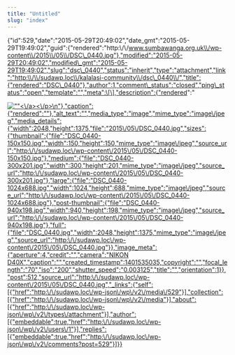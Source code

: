 ```yaml
---
title: "Untitled"
slug: "index"
---
```


{"id":529,"date":"2015-05-29T20:49:02","date\_gmt":"2015-05-29T19:49:02","guid":{"rendered":"http:\\/\\/www.sumbawanga.org.uk\\/wp-content\\/2015\\/05\\/DSC\_0440.jpg"},"modified":"2015-05-29T20:49:02","modified\_gmt":"2015-05-29T19:49:02","slug":"dsc\_0440","status":"inherit","type":"attachment","link":"http:\\/\\/sudawp.loc\\/kalalasi-community\\/dsc\_0440\\/","title":{"rendered":"DSC\_0440"},"author":1,"comment\_status":"closed","ping\_status":"open","template":"","meta":\[\],"description":{"rendered":"

[![\"\"](\"http:\/\/sudawp.loc\/wp-content\/2015\/05\/DSC_0440-300x201.jpg\")<\\/a><\\/p>\\n"},"caption":{"rendered":""},"alt\_text":"","media\_type":"image","mime\_type":"image\\/jpeg","media\_details":{"width":2048,"height":1375,"file":"2015\\/05\\/DSC\_0440.jpg","sizes":{"thumbnail":{"file":"DSC\_0440-150x150.jpg","width":150,"height":150,"mime\_type":"image\\/jpeg","source\_url":"http:\\/\\/sudawp.loc\\/wp-content\\/2015\\/05\\/DSC\_0440-150x150.jpg"},"medium":{"file":"DSC\_0440-300x201.jpg","width":300,"height":201,"mime\_type":"image\\/jpeg","source\_url":"http:\\/\\/sudawp.loc\\/wp-content\\/2015\\/05\\/DSC\_0440-300x201.jpg"},"large":{"file":"DSC\_0440-1024x688.jpg","width":1024,"height":688,"mime\_type":"image\\/jpeg","source\_url":"http:\\/\\/sudawp.loc\\/wp-content\\/2015\\/05\\/DSC\_0440-1024x688.jpg"},"post-thumbnail":{"file":"DSC\_0440-940x198.jpg","width":940,"height":198,"mime\_type":"image\\/jpeg","source\_url":"http:\\/\\/sudawp.loc\\/wp-content\\/2015\\/05\\/DSC\_0440-940x198.jpg"},"full":{"file":"DSC\_0440.jpg","width":2048,"height":1375,"mime\_type":"image\\/jpeg","source\_url":"http:\\/\\/sudawp.loc\\/wp-content\\/2015\\/05\\/DSC\_0440.jpg"}},"image\_meta":{"aperture":4,"credit":"","camera":"NIKON D40X","caption":"","created\_timestamp":1401535035,"copyright":"","focal\_length":"70","iso":"200","shutter\_speed":"0.003125","title":"","orientation":1}},"post":512,"source\_url":"http:\\/\\/sudawp.loc\\/wp-content\\/2015\\/05\\/DSC\_0440.jpg","\_links":{"self":\[{"href":"http:\\/\\/sudawp.loc\\/wp-json\\/wp\\/v2\\/media\\/529"}\],"collection":\[{"href":"http:\\/\\/sudawp.loc\\/wp-json\\/wp\\/v2\\/media"}\],"about":\[{"href":"http:\\/\\/sudawp.loc\\/wp-json\\/wp\\/v2\\/types\\/attachment"}\],"author":\[{"embeddable":true,"href":"http:\\/\\/sudawp.loc\\/wp-json\\/wp\\/v2\\/users\\/1"}\],"replies":\[{"embeddable":true,"href":"http:\\/\\/sudawp.loc\\/wp-json\\/wp\\/v2\\/comments?post=529"}\]}}](http:\/\/sudawp.loc\/wp-content\/2015\/05\/DSC_0440.jpg)